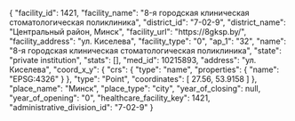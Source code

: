 {
    "facility_id": 1421,
    "facility_name": "8-я городская клиническая стоматологическая поликлиника",
    "district_id": "7-02-9",
    "district_name": "Центральный район, Минск",
    "facility_url": "https:\/\/8gksp.by\/",
    "facility_address": "ул. Киселева",
    "facility_type": "0",
    "ap_1": "32",
    "name": "8-я городская клиническая стоматологическая поликлиника",
    "state": "private institution",
    "stats": [],
    "med_id": 10215893,
    "address": "ул. Киселева",
    "coord_x_y": {
        "crs": {
            "type": "name",
            "properties": {
                "name": "EPSG:4326"
            }
        },
        "type": "Point",
        "coordinates": [
            27.56,
            53.9158
        ]
    },
    "place_name": "Минск",
    "place_type": "city",
    "year_of_closing": null,
    "year_of_opening": "0",
    "healthcare_facility_key": 1421,
    "administrative_division_id": "7-02-9"
}